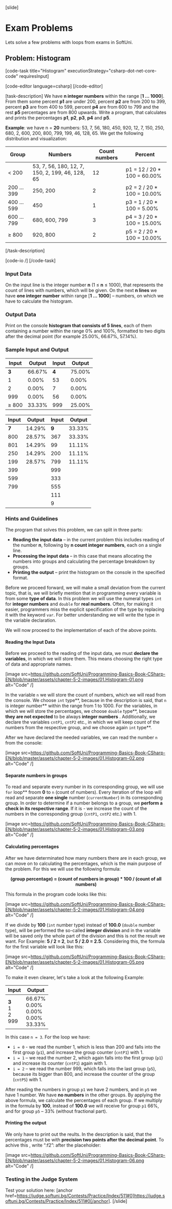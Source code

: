 [slide]
# Exam Problems

Lets solve a few problems with loops from exams in SoftUni. 

## Problem: Histogram
	
[code-task title="Histogram" executionStrategy="csharp-dot-net-core-code" requiresInput]

[code-editor language=csharp]
[/code-editor]

[task-description]
We have **n integer numbers** within the range [**1 … 1000**]. From them some percent **p1** are under 200, percent __p2__ are from 200 to 399, percent **p3** are from 400 to 599, percent **p4** are from 600 to 799 and the rest **p5** percentages are from 800 upwards. Write a program, that calculates and prints the percentages **p1**, **p2**, **p3**, **p4** and **p5**.

**Example**: we have n = **20** numbers: 53, 7, 56, 180, 450, 920, 12, 7, 150, 250, 680, 2, 600, 200, 800, 799, 199, 46, 128, 65. We get the following distribution and visualization:
                          
|  **Group**  |                 **Numbers**                     | **Count numbers** |          **Percent**            |
|-------------|-------------------------------------------------|-------------------|---------------------------------|
| < 200       | 53, 7, 56, 180, 12, 7, 150, 2, 199, 46, 128, 65 | 12                | p1 = 12 / 20 * 100 = 60.00%     |
| 200 … 399   | 250, 200                                        | 2                 | p2 = 2 / 20 * 100 = 10.00%      |
| 400 … 599   | 450                                             | 1                 | p3 = 1 / 20 * 100 = 5.00%       |
| 600 … 799   | 680, 600, 799                                   | 3                 | p4 = 3 / 20 * 100 = 15.00%      |
| ≥ 800       | 920, 800                                        | 2                 | p5 = 2 / 20 * 100 = 10.00%      |
[/task-description]

[code-io /]
[/code-task]

### Input Data

On the input line is the integer number **n** (1 ≤ **n** ≤ 1000), that represents the count of lines with numbers, which will be given. On the next **n lines** we have **one integer number** within range [**1 … 1000**] – numbers, on which we have to calculate the histogram.

### Output Data

Print on the console **histogram that consists of 5 lines**, each of them containing a number within the range 0% and 100%, formatted to two digits after the decimal point (for example 25.00%, 66.67%, 57.14%).

### Sample Input and Output

|    Input    |    Output     |    Input    |   Output   |
|-------------|---------------|-------------|------------|
| **3**       | 66.67%        | **4**       | 75.00%     |
| 1           | 0.00%         | 53          | 0.00%      |
| 2           | 0.00%         | 7           | 0.00%      |
| 999         | 0.00%         | 56          | 0.00%      |
| ≥ 800       | 33.33%        | 999         | 25.00%     |

|    Input    |    Output     |    Input    |   Output   |
|-------------|---------------|-------------|------------|
| **7**       | 14.29%        | **9**       | 33.33%     |
| 800         | 28.57%        | 367         | 33.33%     |
| 801         | 14.29%        | 99          | 11.11%     |
| 250         | 14.29%        | 200         | 11.11%     |
| 199         | 28.57%        | 799         | 11.11%     |
| 399         |               | 999         |            |
| 599         |               | 333         |            |
| 799         |               | 555         |            |
|             |               | 111         |            |
|             |               | 9           |            |

### Hints and Guidelines

The program that solves this problem, we can split in three parts:

- **Reading the input data** – in the current problem this includes reading of the number **n**, following by **n count integer numbers**, each on a single line.
- **Processing the input data** – in this case that means allocating the numbers into groups and calculating the percentage breakdown by groups.
- **Printing the output** – print the histogram on the console in the specified format.
  
Before we proceed forward, we will make a small deviation from the current topic, that is, we will briefly mention that in programming every variable is from some **type of data**. In this problem we will use the numeral types `int` for **integer numbers** and `double` for **real numbers**. Often, for making it easier, programmers miss the explicit specification of the type by replacing it with the keyword `var`.  For better understanding we will write the type in the variable declaration.

We will now proceed to the implementation of each of the above points.

#### Reading the Input Data
  
Before we proceed to the reading of the input data, we must **declare the variables**, in which we will store them. This means choosing the right type of data and appropriate names.
  
[image src=https://github.com/SoftUni/Programming-Basics-Book-CSharp-EN/blob/master/assets/chapter-5-2-images/01.Histogram-01.png alt="Code" /]

In the variable `n` we will store the count of numbers, which we will read from the console. We choose `int` type**, because in the description is said, that `n` is integer number** within the range from 1 to 1000. For the variables, in which we will store the percentages, we choose `double` type**, because **they are not expected** to be always **integer numbers** . Additionally, we declare the variables `cntP1`, `cntP2` etc., in which we will keep count of the numbers from the respective group, and we choose again `int` type**.

After we have declared the needed variables, we can read the number `n` from the console:

[image src=https://github.com/SoftUni/Programming-Basics-Book-CSharp-EN/blob/master/assets/chapter-5-2-images/01.Histogram-02.png alt="Code" /]

#### Separate numbers in groups

To read and separate every number in its corresponding group, we will use `for` loop** froom **0** to `n` (count of numbers). Every iteration of the loop will read and separate **one single** number (`currentNumber`) in its corresponding group. In order to determine if a number belongs to a group, we **perform a check in its respective range**. If it is -  we increase the count of the numbers in the corresponding group (`cntP1`, `cntP2` etc.) with 1.  

[image src=https://github.com/SoftUni/Programming-Basics-Book-CSharp-EN/blob/master/assets/chapter-5-2-images/01.Histogram-03.png alt="Code" /]

#### Calculating percentages

After we have determinated how many numbers there are in each group, we can move on to calculating the percentages, which is the main purpose of the problem. For this we will use the following formula:

<p align="center"><strong>(group percentage) = (count of numbers in group) * 100 / (count of all numbers)</strong></p>

This formula in the program code looks like this:

[image src=https://github.com/SoftUni/Programming-Basics-Book-CSharp-EN/blob/master/assets/chapter-5-2-images/01.Histogram-04.png alt="Code" /]

If we divide by **100** (`int` number type) instead of **100.0** (`double` number type), will be performed the so-called **integer division** and in the variable will be saved only the whole part of the division and this is not the result we want. For Example: **5 / 2 = 2**, but **5 / 2.0 = 2.5**. Considering this, the formula for the first variable will look like this: 

[image src=https://github.com/SoftUni/Programming-Basics-Book-CSharp-EN/blob/master/assets/chapter-5-2-images/01.Histogram-05.png alt="Code" /]

To make it even clearer, let's take a look at the following Example: 

|         Input        |                   Output                  |
|----------------------|-------------------------------------------|
|**3**<br>1<br>2<br>999|66.67%<br>0.00%<br>0.00%<br>0.00%<br>33.33%|

In this case `n = 3`.
For the loop we have:
- `i = 0` - we read the number 1, which is less than 200 and falls into the first group (`p1`), and increase the group counter (`cntP1`) with 1.
- `i = 1` – we read the number 2, which again falls into the first group (`p1`) and increase its counter (`cntP1`) again with 1.
- `i = 2` – we read the number 999, which falls into the last group (`p5`), because its bigger than 800, and increase the counter of the group (`cntP5`) with 1.
   
After reading the numbers in group `p1` we have 2 numbers, and in `p5` we have 1 number. We have **no numbers** in the other groups. By applying the above formula, we calculate the percentages of each group. If we multiply in the formula by **100**, instead of **100.0** we will receive for group `p1` 66%, and for group `p5` – 33% (without fractional part).

#### Printing the output
  
We only have to print out the reults. In the description is said, that the percentages must be with **precision two points after the decimal point**. To achive this , write “:f2”: after the placeholder:

[image src=https://github.com/SoftUni/Programming-Basics-Book-CSharp-EN/blob/master/assets/chapter-5-2-images/01.Histogram-06.png alt="Code" /]

### Testing in the Judge System

Test your solution here: [anchor href=https://judge.softuni.bg/Contests/Practice/Index/511#0]https://judge.softuni.bg/Contests/Practice/Index/511#0[/anchor].
[/slide]